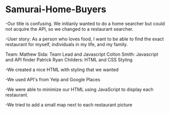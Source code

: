 # Samurai-Home-Buyers

-Our title is confusing.  We initianly wanted to do a home searcher but could not acquire the API, so we changed to a restaurant searcher.

-User story:  As a person who loves food, I want to be able to find the exact restaurant for myself, individuals in my life, and my family.

Team:
Mathew Sida: Team Lead and Javascript
Colton Smith: Javascript and API finder
Patrick Ryan Childers: HTML and CSS Styling


-We created a nice HTML with styling that we wanted

-We used API's from Yelp and Google Places

-We were able to minimize our HTML using JavaScript to display each restaurant. 

-We tried to add a small map next to each restaurant picture




